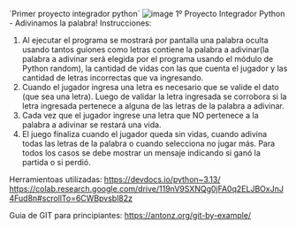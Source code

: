 ´Primer proyecto integrador python´
![image](https://github.com/user-attachments/assets/45848ce3-49ec-487c-8d69-2b94064d27aa)
1º Proyecto Integrador Python - Adivinamos la palabra! 
Instrucciones: 
1) Al ejecutar el programa se mostrará por pantalla una palabra oculta usando tantos guiones como letras contiene la palabra a adivinar(la palabra a adivinar será elegida por el programa usando el módulo de Python random), la cantidad de vidas con las que cuenta el jugador y las cantidad de letras incorrectas que va ingresando.
2) Cuando el jugador ingresa una letra es necesario que se valide el dato (que sea una letra). Luego de validar la letra ingresada se corrobora si la letra ingresada pertenece a alguna de las letras de la palabra a adivinar. 
3) Cada vez que el jugador ingrese una letra que NO pertenece a la palabra a adivinar se restará una vida.
4) El juego finaliza cuando el jugador queda sin vidas, cuando adivina todas las letras de la palabra o cuando selecciona no jugar más. Para todos los casos se debe mostrar un mensaje indicando si ganó la partida o si perdió.

Herramientoas utilizadas:
https://devdocs.io/python~3.13/
https://colab.research.google.com/drive/119nV9SXNQg0jFA0q2ELJBOxJnJ4Fud8n#scrollTo=6CWBpvsbl82z

Guia de GIT para principiantes:
https://antonz.org/git-by-example/

